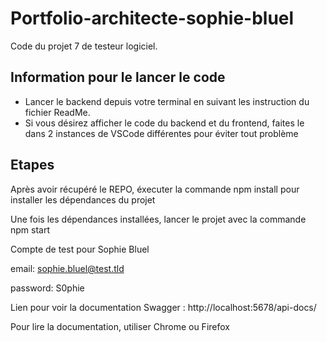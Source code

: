# Portfolio-architecte-sophie-bluel

Code du projet 7 de testeur logiciel.

## Information pour le lancer le code

 - Lancer le backend depuis votre terminal en suivant les instruction du fichier ReadMe.
 - Si vous désirez afficher le code du backend et du frontend, faites le dans 2 instances de VSCode différentes pour éviter tout problème

## Etapes

Après avoir récupéré le REPO, éxecuter la commande npm install pour installer les dépendances du projet

Une fois les dépendances installées, lancer le projet avec la commande npm start

Compte de test pour Sophie Bluel

email: sophie.bluel@test.tld

password: S0phie 

Lien pour voir la documentation Swagger : http://localhost:5678/api-docs/

Pour lire la documentation, utiliser Chrome ou Firefox
